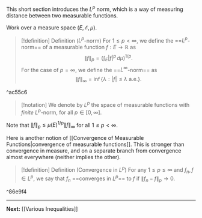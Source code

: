 This short section introduces the $L^{p}$ norm, which is a way of measuring distance between two measurable functions.

Work over a measure space $(E,\mathcal{E},\mu)$. 

> [!definition] Definition ($L^{p}$-norm)
> For $1\leq p<\infty$, we define the ==$L^{p}$-norm== of a measurable function $f:E\to \mathbb{R}$ as
> $$
> \| f \|_{p}=\left( \int _{E}|f|^{p} \, d\mu  \right) ^{1/p}.
> $$
> For the case of $p=\infty$, we define the ==$L^{\infty}$-norm== as
> $$
> \| f \| _{\infty}=\inf\{ \lambda:|f|\leq\lambda \text{ a.e.} \}.
> $$ 

^ac55c6

> [!notation]
> We denote by $L^{p}$ the space of measurable functions with *finite* $L^{p}$-norm, for all $p \in[0,\infty ]$.

Note that $\| f \|_{p}\leq \mu(E)^{1/p}\| f \|_{\infty}$ for all $1\leq p<\infty$.

Here is another notion of [[Convergence of Measurable Functions|convergence of measurable functions]]. This is stronger than convergence in measure, and on a separate branch from convergence almost everywhere (neither implies the other).

> [!definition] Definition (Convergence in $L^{p}$)
> For any $1\leq p\leq \infty$ and $f_{n},f\in L^{p}$, we say that $f_{n}$ ==converges in $L^p$== to $f$ if $\| f_{n}-f \|_{p}\to 0$.

^86e9f4

---

**Next:** [[Various Inequalities]]